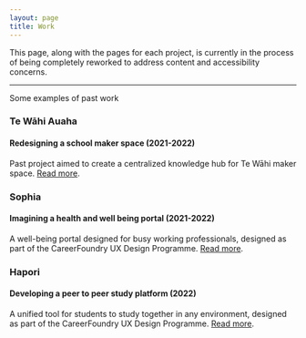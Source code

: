 ```yaml
---
layout: page
title: Work
---
```


This page, along with the pages for each project, is currently in the process of being completely reworked to address content and accessibility concerns. 

---

Some examples of past work

<h3>Te Wāhi Auaha</h3>
<h4>Redesigning a school maker space (2021-2022)</h4>
Past project aimed to create a centralized knowledge hub for Te Wāhi maker space. <a href="https://tom.so/projects/te-wahi">Read more</a>.

<h3>Sophia</h3>
<h4>Imagining a health and well being portal (2021-2022)</h4>
A well-being portal designed for busy working professionals, designed as part of the CareerFoundry UX Design Programme. <a href="https://tom.so/projects/sophia">Read more</a>.

<h3>Hapori</h3>
<h4>Developing a peer to peer study platform (2022)</h4>
A unified tool for students to study together in any environment, designed as part of the CareerFoundry UX Design Programme. <a href="https://tom.so/projects/hapori">Read more</a>.
